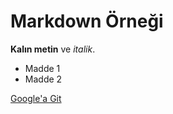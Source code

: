 # Markdown Örneği

**Kalın metin** ve *italik*.

- Madde 1
- Madde 2

[Google'a Git](https://google.com)
